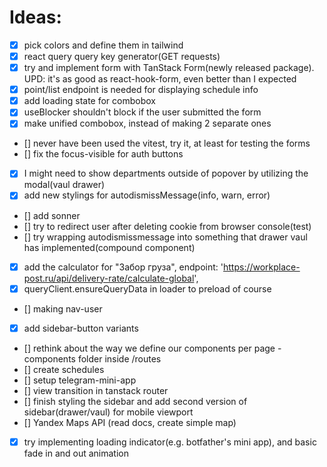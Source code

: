 # Ideas:

- [x] pick colors and define them in tailwind
- [x] react query query key generator(GET requests)
- [x] try and implement form with TanStack Form(newly released package). UPD: it's as good as react-hook-form, even better than I expected
- [x] point/list endpoint is needed for displaying schedule info
- [x] add loading state for combobox
- [x] useBlocker shouldn't block if the user submitted the form
- [x] make unified combobox, instead of making 2 separate ones
- [] never have been used the vitest, try it, at least for testing the forms
- [] fix the focus-visible for auth buttons
- [x] I might need to show departments outside of popover by utilizing the modal(vaul drawer)
- [x] add new stylings for autodismissMessage(info, warn, error)
- [] add sonner
- [] try to redirect user after deleting cookie from browser console(test)
- [] try wrapping autodismissmessage into something that drawer vaul has implemented(compound component)
- [x] add the calculator for "Забор груза", endpoint: 'https://workplace-post.ru/api/delivery-rate/calculate-global',
- [x] queryClient.ensureQueryData in loader to preload of course
- [] making nav-user
- [x] add sidebar-button variants
- [] rethink about the way we define our components per page -components folder inside /routes
- [] create schedules
- [] setup telegram-mini-app
- [] view transition in tanstack router
- [] finish styling the sidebar and add second version of sidebar(drawer/vaul) for mobile viewport
- [] Yandex Maps API (read docs, create simple map)
- [x] try implementing loading indicator(e.g. botfather's mini app), and basic fade in and out animation

